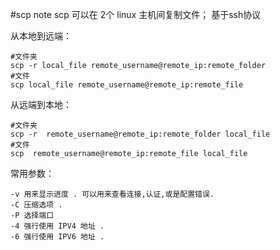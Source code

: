 #scp note
scp 可以在 2个 linux 主机间复制文件； 基于ssh协议

从本地到远端：
```shell
#文件夹
scp -r local_file remote_username@remote_ip:remote_folder 
#文件
scp local_file remote_username@remote_ip:remote_file 
```
从远端到本地：
```shell
#文件夹
scp -r  remote_username@remote_ip:remote_folder local_file
#文件
scp  remote_username@remote_ip:remote_file local_file
```
常用参数：
```
-v 用来显示进度 . 可以用来查看连接,认证,或是配置错误.
-C 压缩选项 .
-P 选择端口
-4 强行使用 IPV4 地址 .
-6 强行使用 IPV6 地址 .
```
